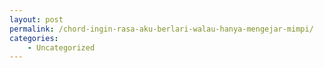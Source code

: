 ```yaml
---
layout: post
permalink: /chord-ingin-rasa-aku-berlari-walau-hanya-mengejar-mimpi/
categories:
    - Uncategorized
---
```


